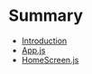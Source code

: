 # Summary

* [Introduction](README.md)
* [App.js](docs/api/App.js.md)
* [HomeScreen.js](docs/api/HomeScreen.js.md)